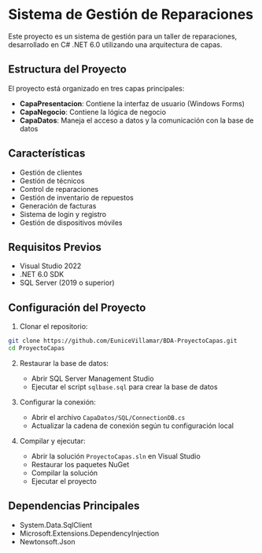 # Sistema de Gestión de Reparaciones

Este proyecto es un sistema de gestión para un taller de reparaciones, desarrollado en C# .NET 6.0 utilizando una arquitectura de capas.

## Estructura del Proyecto

El proyecto está organizado en tres capas principales:

- **CapaPresentacion**: Contiene la interfaz de usuario (Windows Forms)
- **CapaNegocio**: Contiene la lógica de negocio
- **CapaDatos**: Maneja el acceso a datos y la comunicación con la base de datos

## Características

- Gestión de clientes
- Gestión de técnicos
- Control de reparaciones
- Gestión de inventario de repuestos
- Generación de facturas
- Sistema de login y registro
- Gestión de dispositivos móviles

## Requisitos Previos

- Visual Studio 2022
- .NET 6.0 SDK
- SQL Server (2019 o superior)

## Configuración del Proyecto

1. Clonar el repositorio:
```bash
git clone https://github.com/EuniceVillamar/BDA-ProyectoCapas.git
cd ProyectoCapas
```

2. Restaurar la base de datos:
   - Abrir SQL Server Management Studio
   - Ejecutar el script `sqlbase.sql` para crear la base de datos

3. Configurar la conexión:
   - Abrir el archivo `CapaDatos/SQL/ConnectionDB.cs`
   - Actualizar la cadena de conexión según tu configuración local

4. Compilar y ejecutar:
   - Abrir la solución `ProyectoCapas.sln` en Visual Studio
   - Restaurar los paquetes NuGet
   - Compilar la solución
   - Ejecutar el proyecto

## Dependencias Principales

- System.Data.SqlClient
- Microsoft.Extensions.DependencyInjection
- Newtonsoft.Json
